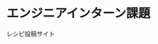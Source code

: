 <h1>エンジニアインターン課題</h1>
レシピ投稿サイト




<!-- # README

This README would normally document whatever steps are necessary to get the
application up and running.

Things you may want to cover:

* Ruby version
'2.6.7'
* System dependencies

* Configuration

* Database creation

* Database initialization

* How to run the test suite

* Services (job queues, cache servers, search engines, etc.)

* Deployment instructions

* ... -->
